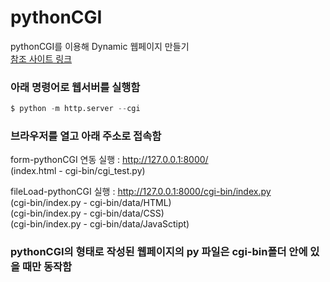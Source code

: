 # pythonCGI

pythonCGI를 이용해 Dynamic 웹페이지 만들기  
[참조 사이트 링크](https://dzone.com/articles/python-simple-http-server-with-cgi-scripts-enabled)  

### 아래 명령어로 웹서버를 실행함  
```python
$ python -m http.server --cgi
```

### 브라우저를 열고 아래 주소로 접속함  
form-pythonCGI 연동 실행 : http://127.0.0.1:8000/  
(index.html - cgi-bin/cgi_test.py)  

fileLoad-pythonCGI 실행 : http://127.0.0.1:8000/cgi-bin/index.py  
(cgi-bin/index.py - cgi-bin/data/HTML)  
(cgi-bin/index.py - cgi-bin/data/CSS)  
(cgi-bin/index.py - cgi-bin/data/JavaSctipt)  

### pythonCGI의 형태로 작성된 웹페이지의 py 파일은 cgi-bin폴더 안에 있을 때만 동작함  

